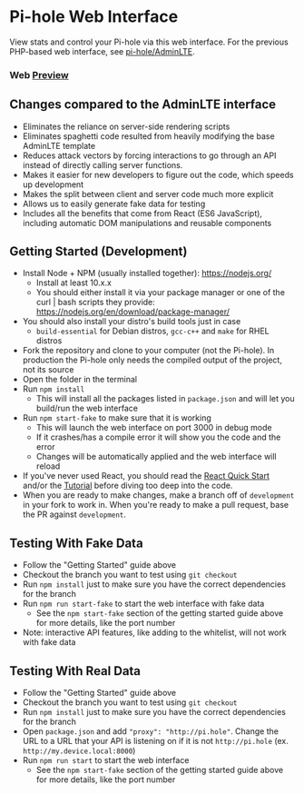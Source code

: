 # Pi-hole Web Interface

View stats and control your Pi-hole via this web interface. For the previous PHP-based web interface,
see [pi-hole/AdminLTE](https://github.com/pi-hole/AdminLTE/).

### Web [Preview](https://web.pi-hole.net)

## Changes compared to the AdminLTE interface
- Eliminates the reliance on server-side rendering scripts
- Eliminates spaghetti code resulted from heavily modifying the base AdminLTE template
- Reduces attack vectors by forcing interactions to go through an API instead of directly calling server functions.
- Makes it easier for new developers to figure out the code, which speeds up development
- Makes the split between client and server code much more explicit
- Allows us to easily generate fake data for testing
- Includes all the benefits that come from React (ES6 JavaScript), including automatic DOM manipulations and reusable components

## Getting Started (Development)

- Install Node + NPM (usually installed together): https://nodejs.org/
    - Install at least 10.x.x
    - You should either install it via your package manager or one of the curl | bash scripts they provide:
      https://nodejs.org/en/download/package-manager/
- You should also install your distro's build tools just in case
    - `build-essential` for Debian distros, `gcc-c++` and `make` for RHEL distros
- Fork the repository and clone to your computer (not the Pi-hole). In production the Pi-hole only needs the compiled
  output of the project, not its source
- Open the folder in the terminal
- Run `npm install`
    - This will install all the packages listed in `package.json` and will let you build/run the web interface
- Run `npm start-fake` to make sure that it is working
    - This will launch the web interface on port 3000 in debug mode
    - If it crashes/has a compile error it will show you the code and the error
    - Changes will be automatically applied and the web interface will reload
- If you've never used React, you should read the [React Quick Start](https://reactjs.org/docs/hello-world.html) and/or
the [Tutorial](https://reactjs.org/tutorial/tutorial.html) before diving too deep into the code.
- When you are ready to make changes, make a branch off of `development` in your fork to work in. When you're ready to
make a pull request, base the PR against `development`.

## Testing With Fake Data

- Follow the "Getting Started" guide above
- Checkout the branch you want to test using `git checkout`
- Run `npm install` just to make sure you have the correct dependencies for the branch
- Run `npm run start-fake` to start the web interface with fake data
    - See the `npm start-fake` section of the getting started guide above for more details,
    like the port number
- Note: interactive API features, like adding to the whitelist, will not work with fake data

## Testing With Real Data

- Follow the "Getting Started" guide above
- Checkout the branch you want to test using `git checkout`
- Run `npm install` just to make sure you have the correct dependencies for the branch
- Open `package.json` and add `"proxy": "http://pi.hole"`. Change the URL to a URL that your API is listening on if
  it is not `http://pi.hole` (ex. `http://my.device.local:8000`)
- Run `npm run start` to start the web interface
    - See the `npm start-fake` section of the getting started guide above for more details,
    like the port number

